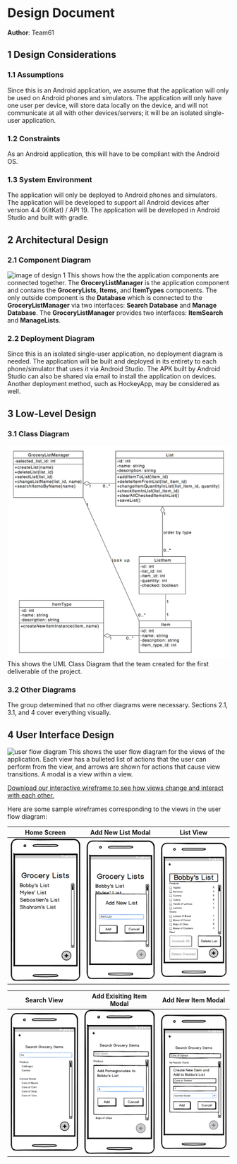 # Design Document

**Author**: Team61

## 1 Design Considerations

### 1.1 Assumptions

Since this is an Android application, we assume that the application will only be used on Android phones and simulators. The application will only have one user per device, will store data locally on the device, and will not communicate at all with other devices/servers; it will be an isolated single-user application.

### 1.2 Constraints

As an Android application, this will have to be compliant with the Android OS.

### 1.3 System Environment

The application will only be deployed to Android phones and simulators. The application will be developed to support all Android devices after version 4.4 (KitKat) / API 19. The application will be developed in Android Studio and built with gradle.

## 2 Architectural Design

### 2.1 Component Diagram

![image of design 1](/component-diagram.png)
This shows how the the application components are connected together. The **GroceryListManager** is the application component and contains the **GroceryLists**, **Items**, and **ItemTypes** components. 
The only outside component is the **Database** which is connected to the **GroceryListManager** via two interfaces: **Search Database** and **Manage Database**. The **GroceryListManager** provides two interfaces: **ItemSearch** and **ManageLists**.

### 2.2 Deployment Diagram

Since this is an isolated single-user application, no deployment diagram is needed. The application will be built and deployed in its entirety to each phone/simulator that uses it via Android Studio. The APK built by Android Studio can also be shared via email to install the application on devices. Another deployment method, such as HockeyApp, may be considered as well.

## 3 Low-Level Design

### 3.1 Class Diagram

![image of team design](https://github.com/mlefkovitz/GroceryListManager/blob/master/Design-Team/design-team.png)
This shows the UML Class Diagram that the team created for the first deliverable of the project.

### 3.2 Other Diagrams

The group determined that no other diagrams were necessary. Sections 2.1, 3.1, and 4 cover everything visually.

## 4 User Interface Design

![user flow diagram](/user-flow-diagram.png)
This shows the user flow diagram for the views of the application. Each view has a bulleted list of actions that the user can perform from the view, and arrows are shown for actions that cause view transitions. A modal is a view within a view.

[Download our interactive wireframe to see how views change and interact with each other.](/interactive-wireframe.pdf)

Here are some sample wireframes corresponding to the views in the user flow diagram:


| Home Screen | Add New List Modal | List View |
| --- | --- | --- |
| ![home screen](./home-screen.png) | ![add new list modal](./home-screen_add-list_name.png) | ![list view](./list.png) |


| Search View | Add Exisiting Item Modal | Add New Item Modal |
| --- | --- | --- |
| ![search view](./item-search_matching-text.png) | ![add existing item modal](./item-search_select_quantity.png) | ![add new item modal](./item-search_new-item_type_selected.png) |
